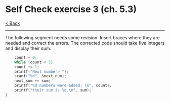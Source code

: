 # Self Check exercise 3 (ch. 5.3)

[< Back](../README.md)

---

The following segment needs some revision. Insert braces where they are needed and correct the errors. The corrected code should take five integers and display their sum.

```c
    count = 0;
    while (count < 5)
    count += 1;
    printf("Next number> ");
    scanf("%d", &next_num);
    next_sum += sum;
    printf("%d numbers were added; \n", count);
    printf("their sum is %d.\n", sum);
}
```
